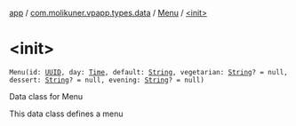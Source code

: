[app](../../index.md) / [com.molikuner.vpapp.types.data](../index.md) / [Menu](index.md) / [&lt;init&gt;](./-init-.md)

# &lt;init&gt;

`Menu(id: `[`UUID`](../../com.molikuner.types/-u-u-i-d/index.md)`, day: `[`Time`](../../com.molikuner.types/-time/index.md)`, default: `[`String`](https://kotlinlang.org/api/latest/jvm/stdlib/kotlin/-string/index.html)`, vegetarian: `[`String`](https://kotlinlang.org/api/latest/jvm/stdlib/kotlin/-string/index.html)`? = null, dessert: `[`String`](https://kotlinlang.org/api/latest/jvm/stdlib/kotlin/-string/index.html)`? = null, evening: `[`String`](https://kotlinlang.org/api/latest/jvm/stdlib/kotlin/-string/index.html)`? = null)`

Data class for Menu

This data class defines a menu

